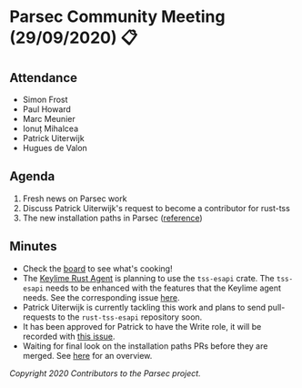# Parsec Community Meeting (29/09/2020) 📋

## Attendance

- Simon Frost
- Paul Howard
- Marc Meunier
- Ionuț Mihalcea
- Patrick Uiterwijk
- Hugues de Valon

## Agenda

1. Fresh news on Parsec work
2. Discuss Patrick Uiterwijk's request to become a contributor for rust-tss
3. The new installation paths in Parsec
   ([reference](https://github.com/parallaxsecond/parsec/issues/250))

## Minutes

- Check the [board](https://github.com/orgs/parallaxsecond/projects/1) to see what's cooking!
- The [Keylime Rust Agent](https://github.com/keylime/rust-keylime) is planning to use the
   `tss-esapi` crate. The `tss-esapi` needs to be enhanced with the features that the Keylime agent
   needs. See the corresponding issue [here](https://github.com/keylime/rust-keylime/issues/89).
- Patrick Uiterwijk is currently tackling this work and plans to send pull-requests to the
   `rust-tss-esapi` repository soon.
- It has been approved for Patrick to have the Write role, it will be recorded with [this
   issue](https://github.com/parallaxsecond/rust-tss-esapi/issues/130).
- Waiting for final look on the installation paths PRs before they are merged. See
   [here](https://github.com/parallaxsecond/parsec/issues/250) for an overview.

*Copyright 2020 Contributors to the Parsec project.*
